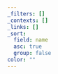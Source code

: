 ```yaml
---
_filters: []
_contexts: []
_links: []
_sort:
  field: name
  asc: true
  group: false
color: ""
---
```

